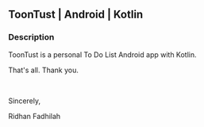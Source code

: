## ToonTust | Android | Kotlin

### Description

ToonTust is a personal To Do List Android app with Kotlin.

That's all. Thank you.

&nbsp;

Sincerely,

Ridhan Fadhilah
